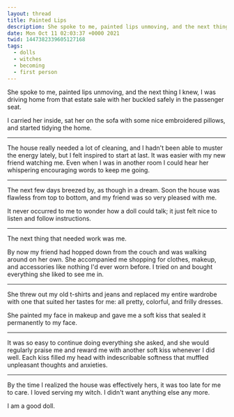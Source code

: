 ```yaml
---
layout: thread
title: Painted Lips
description: She spoke to me, painted lips unmoving, and the next thing I knew, I was driv...
date: Mon Oct 11 02:03:37 +0000 2021
twid: 1447382339605127168
tags:
  - dolls
  - witches
  - becoming
  - first person
---
```

<article class="thread">
<section class="tweet">
<p>She spoke to me, painted lips unmoving, and the next thing I knew, I was driving home from that estate sale with her buckled safely in the passenger seat.</p>
<p>I carried her inside, sat her on the sofa with some nice embroidered pillows, and started tidying the home.</p>
</section>
<hr class="tweet_sep">
<section class="tweet">
<p>The house really needed a lot of cleaning, and I hadn't been able to muster the energy lately, but I felt inspired to start at last. It was easier with my new friend watching me. Even when I was in another room I could hear her whispering encouraging words to keep me going.</p>
</section>
<hr class="tweet_sep">
<section class="tweet">
<p>The next few days breezed by, as though in a dream. Soon the house was flawless from top to bottom, and my friend was so very pleased with me.</p>
<p>It never occurred to me to wonder how a doll could talk; it just felt nice to listen and follow instructions.</p>
</section>
<hr class="tweet_sep">
<section class="tweet">
<p>The next thing that needed work was me.</p>
<p>By now my friend had hopped down from the couch and was walking around on her own. She accompanied me shopping for clothes, makeup, and accessories like nothing I'd ever worn before. I tried on and bought everything she liked to see me in.</p>
</section>
<hr class="tweet_sep">
<section class="tweet">
<p>She threw out my old t-shirts and jeans and replaced my entire wardrobe with one that suited her tastes for me: all pretty, colorful, and frilly dresses.</p>
<p>She painted my face in makeup and gave me a soft kiss that sealed it permanently to my face.</p>
</section>
<hr class="tweet_sep">
<section class="tweet">
<p>It was so easy to continue doing everything she asked, and she would regularly praise me and reward me with another soft kiss whenever I did well. Each kiss filled my head with indescribable softness that muffled unpleasant thoughts and anxieties.</p>
</section>
<hr class="tweet_sep">
<section class="tweet">
<p>By the time I realized the house was effectively hers, it was too late for me to care. I loved serving my witch. I didn't want anything else any more.</p>
<p>I am a good doll.</p>
</section>
</article>

